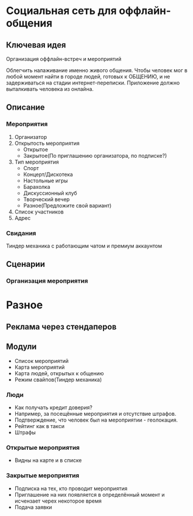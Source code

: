 # Социальная сеть для оффлайн-общения

## Ключевая идея

Организация оффлайн-встреч и мероприятий

Облегчить налаживание именно живого общения. Чтобы человек мог в любой момент найти в городе людей, готовых к ОБЩЕНИЮ, и не задерживаться на стадии интернет-переписки.
Приложение должно выталкивать человека из онлайна.

## Описание

### Мероприятия
1. Организатор
2. Открытость мероприятия
   * Открытое
   * Закрытое(По приглашению организатора, по подписке?)
3. Тип мероприятия
   * Спорт
   * Концерт/Дискотека
   * Настольные игры
   * Барахолка
   * Дискуссионный клуб
   * Творческий вечер
   * Разное(Предложите свой вариант)
4. Список участников
5. Адрес

### Свидания
Тиндер механика с работающим чатом и премиум аккаунтом

## Сценарии

### Организация мероприятия



# Разное

## Реклама через стендаперов

## Модули

* Список мероприятий
* Карта мероприятий
* Карта людей, открытых к общению
* Режим свайпов(Тиндер механика)

### Люди

* Как получать кредит доверия?
* Например, за посещённые мероприятия и отсутствие штрафов.
* Подтверждение, что человек был на мероприятии - геолокация.
* Рейтинг как в такси
* Штрафы

### Открытые мероприятия

* Видны на карте и в списке

### Закрытые мероприятия

* Подписка на тех, кто проводит мероприятия
* Приглашение на них появляется в определённый момент и исчензает черех некоторое время
* Подача заявки
